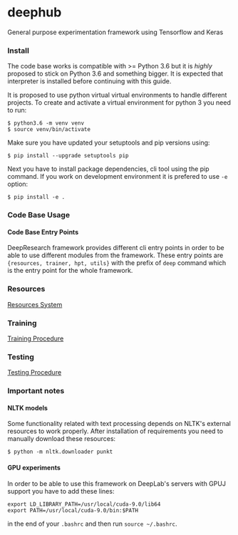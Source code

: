 # deephub
General purpose experimentation framework using Tensorflow and Keras

### Install
The code base works is compatible with >= Python 3.6 but it is *highly* proposed to stick on Python 3.6 
and something bigger. It is expected that interpreter is installed before continuing with this guide. 

It is proposed to use python virtual virtual environments to handle different projects. To create and activate a 
virtual environment for python 3 you need to run:

```
$ python3.6 -m venv venv
$ source venv/bin/activate
```
Make sure you have updated your setuptools and pip versions using:
```
$ pip install --upgrade setuptools pip
```
Next you have to install package dependencies, cli tool using the pip command. If you work on development environment
it is prefered to use `-e` option:
```
$ pip install -e .
```

### Code Base Usage

#### Code Base Entry Points
DeepResearch framework provides different cli entry points in order to be able to use different modules from the
framework. These entry points are `{resources, trainer, hpt, utils}` with the prefix of `deep` command which is the
entry point for the whole framework.

### Resources
[Resources System](docs/Resources.md)
### Training
[Training Procedure](docs/Training.md)
### Testing
[Testing Procedure](docs/Testing.md)

### Important notes ###
#### NLTK models
Some functionality related with text processing depends on NLTK's external resources to work properly. After
installation of requirements you need to manually download these resources:

```
$ python -m nltk.downloader punkt
```

#### GPU experiments
In order to be able to use this framework on DeepLab's servers with GPUJ support you have to add these lines:
```
export LD_LIBRARY_PATH=/usr/local/cuda-9.0/lib64
export PATH=/usr/local/cuda-9.0/bin:$PATH
```
in the end of your `.bashrc` and then run `source ~/.bashrc`.

